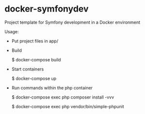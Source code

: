 # docker-symfonydev

Project template for Symfony development in a Docker environment

Usage:

- Put project files in app/

- Build

  $ docker-compose build

- Start containers

  $ docker-compose up
  
- Run commands within the php container

  $ docker-compose exec php composer install -vvv
  
  $ docker-compose exec php vendor/bin/simple-phpunit